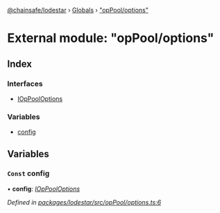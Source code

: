 [@chainsafe/lodestar](../README.md) › [Globals](../globals.md) › ["opPool/options"](_oppool_options_.md)

# External module: "opPool/options"

## Index

### Interfaces

* [IOpPoolOptions](../interfaces/_oppool_options_.ioppooloptions.md)

### Variables

* [config](_oppool_options_.md#const-config)

## Variables

### `Const` config

• **config**: *[IOpPoolOptions](../interfaces/_oppool_options_.ioppooloptions.md)*

*Defined in [packages/lodestar/src/opPool/options.ts:6](https://github.com/ChainSafe/lodestar/blob/f536e8f/packages/lodestar/src/opPool/options.ts#L6)*
